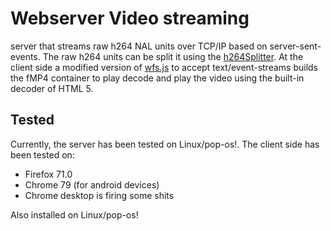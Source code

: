 # Webserver Video streaming

server that streams raw h264 NAL units over TCP/IP based on server-sent-events. The raw h264 units can be split it using the [h264Splitter](https://github.com/ckevar/h264-splitter).
At the client side a modified version of [wfs.js](https://github.com/ChihChengYang/wfs.js) to accept text/event-streams builds the fMP4 container to play decode and play the video using the built-in decoder of HTML 5.

## Tested
Currently, the server has been tested on Linux/pop-os!. The client side has been tested on:
* Firefox 71.0
* Chrome 79 (for android devices)
* Chrome desktop is firing some shits

Also installed on Linux/pop-os!

